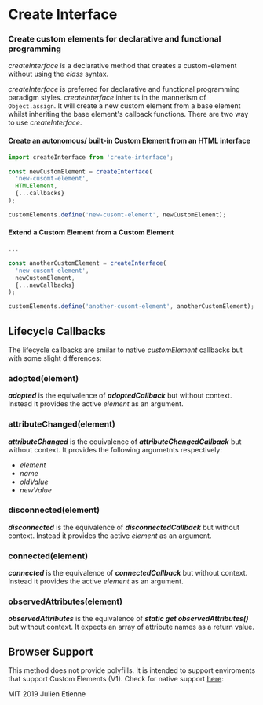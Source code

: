 # Create Interface
### Create custom elements for declarative and functional programming

_createInterface_ is a declarative method that creates a custom-element without using the _class_ syntax.

_createInterface_ is preferred for declarative and functional programming paradigm styles. _createInterface_ inherits in the mannerism of 
`Object.assign`. It will create a new custom element from a base element whilst inheriting the base element's callback functions. 
There are two way to use _createInterface_.

#### Create an autonomous/ built-in Custom Element from an HTML interface
```javascript 
import createInterface from 'create-interface';

const newCustomElement = createInterface(
  'new-cusomt-element', 
  HTMLElement, 
  {...callbacks}
);

customElements.define('new-cusomt-element', newCustomElement); 

```
#### Extend a Custom Element from a Custom Element 
```javascript 
...

const anotherCustomElement = createInterface(
  'new-cusomt-element',
  newCustomElement,
  {...newCallbacks}
);

customElements.define('another-cusomt-element', anotherCustomElement); 
```

## Lifecycle Callbacks

The lifecycle callbacks are smilar to native _customElement_ callbacks but with some slight differences:

### adopted(element)
**_adopted_**  is the equivalence of **_adoptedCallback_** but without context. Instead it provides the active _element_ as an argument.

### attributeChanged(element)
**_attributeChanged_** is the equivalence of **_attributeChangedCallback_** but without context. It provides the following argumetnts respectively: 
- _element_
- _name_ 
- _oldValue_
- _newValue_


### disconnected(element)
**_disconnected_**  is the equivalence of **_disconnectedCallback_** but without context. Instead it provides the active _element_ as an argument.

### connected(element)
**_connected_**  is the equivalence of **_connectedCallback_** but without context. Instead it provides the active _element_ as an argument.

### observedAttributes(element)
**_observedAttributes_**  is the equivalence of **_static get observedAttributes()_** but without context. It expects an array of attribute names as a return value.

## Browser Support
This method does not provide polyfills. It is intended to support enviroments that support Custom Elements (V1).
Check for native support [here](https://caniuse.com/#feat=custom-elementsv1): 

MIT 2019 Julien Etienne
